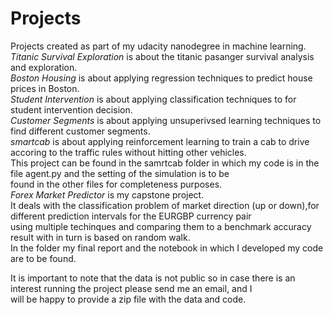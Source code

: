 # Projects
Projects created as part of my udacity nanodegree in machine learning.  
*Titanic Survival Exploration* is about the titanic pasanger survival analysis and exploration.  
*Boston Housing* is about applying regression techniques to predict house prices in Boston.  
*Student Intervention* is about applying classification techniques to for student intervention decision.  
*Customer Segments* is about applying unsuperivsed learning techniques to find different customer segments.  
*smartcab* is about applying reinforcement learning to train a cab to drive accoring to the traffic rules without hitting other vehicles.  
This project can be found in the samrtcab folder in which my code is in the file agent.py and the setting of the simulation is to be  
found in the other files for completeness purposes.  
*Forex Market Predictor* is my capstone project.  
It deals with the classification problem of market direction (up or down),for different prediction intervals for the EURGBP currency pair  
using multiple techinques and comparing them to a benchmark accuracy result with in turn is based on random walk.  
In the folder my final report and the notebook in which I developed my code are to be found.  
  
It is important to note that the data is not public so in case there is an interest running the project please send me an email, and I  
will be happy to provide a zip file with the data and code.
